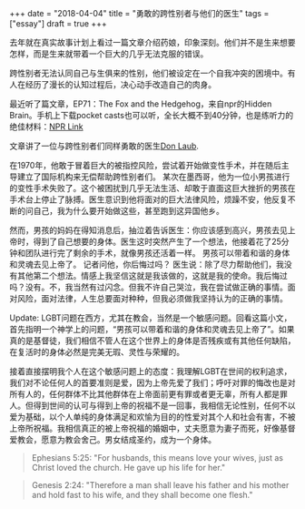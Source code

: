 +++ 
date = "2018-04-04"
title = "勇敢的跨性别者与他们的医生"
tags = ["essay"]
draft = true
+++

去年就在真实故事计划上看过一篇文章介绍药娘，印象深刻。他们并不是生来想要怎样，而是生来就带着一个巨大的几乎无法克服的错误。

跨性别者无法认同自己与生俱来的性别，他们被设定在一个自我冲突的困境中。有人在经历了漫长的认知过程后，决心动手改造自己的肉身。

最近听了篇文章，EP71：The Fox and the Hedgehog，来自npr的Hidden Brain。手机上下载pocket casts也可以听，全长大概不到40分钟，也是练听力的绝佳材料：[NPR Link](http://www.npr.org/2017/05/15/528041635/the-fox-and-the-hedgehog-the-triumphs-and-perils-of-going-big?utm_medium=RSS&utm_campaign=science)

文章讲了一位与跨性别者们同样勇敢的医生[Don Laub](https://en.wikipedia.org/wiki/Donald_Laub).

在1970年，他敢于冒着巨大的被指控风险，尝试着开始做变性手术，并在随后主导建立了国际机构来无偿帮助跨性别者们。
某次在墨西哥，他为一位小男孩进行的变性手术失败了。这个被困扰到几乎无法生活、却敢于直面这巨大挫折的男孩在手术台上停止了脉搏。医生意识到他将面对的巨大法律风险，烦躁不安，他反复不断的问自己，我为什么要开始做这些，甚至跑到这异国他乡。

然而，男孩的妈妈在得知消息后，抽泣着告诉医生：你应该感到高兴，男孩去见上帝时，得到了自己想要的身体。医生这时突然产生了一个想法，他接着花了25分钟和团队进行完了剩余的手术，就像男孩还活着一样。
男孩可以带着和谐的身体和灵魂去见上帝了。
记者问他，你后悔过吗？
医生说：除了尽力帮助他们，我没有其他第二个想法。情感上我坚信这就是我该做的，这就是我的使命。我后悔过吗？没有。不，我当然有过闪念。但我不许自己哭泣，我在尝试做正确的事情。面对风险，面对法律，人生总要面对种种，但我必须做我坚持认为的正确的事情。

Update: LGBT问题在西方，尤其在教会，当然是一个敏感问题。回看这篇小文，首先指明一个神学上的问题，“男孩可以带着和谐的身体和灵魂去见上帝了”。如果真的是基督徒，我们相信不管人在这个世界上的身体是否残疾或有其他任何缺陷，在复活时的身体必然是完美无瑕、灵性与荣耀的。

接着直接摆明我个人在这个敏感问题上的态度：我理解LGBT在世间的权利追求，我们对不论任何人的首要准则是爱，因为上帝先爱了我们；呼吁对罪的悔改也是对所有人的，任何群体不比其他群体在上帝面前更有罪或者更无辜，所有人都是罪人。但得到世间的认可与得到上帝的祝福不是一回事，我相信无论性别，任何不以爱为基础，以个人单纯的身体满足和欢愉为目的的性爱对其个人和社会有害，不被上帝所祝福。我相信真正的被上帝祝福的婚姻中，丈夫愿意为妻子而死，好像基督爱教会，愿意为教会舍己。男女结成圣约，成为一个身体。

> Ephesians 5:25: "For husbands, this means love your wives, just as Christ loved the church. He gave up his life for her."

> Genesis 2:24: "Therefore a man shall leave his father and his mother and hold fast to his wife, and they shall become one flesh."